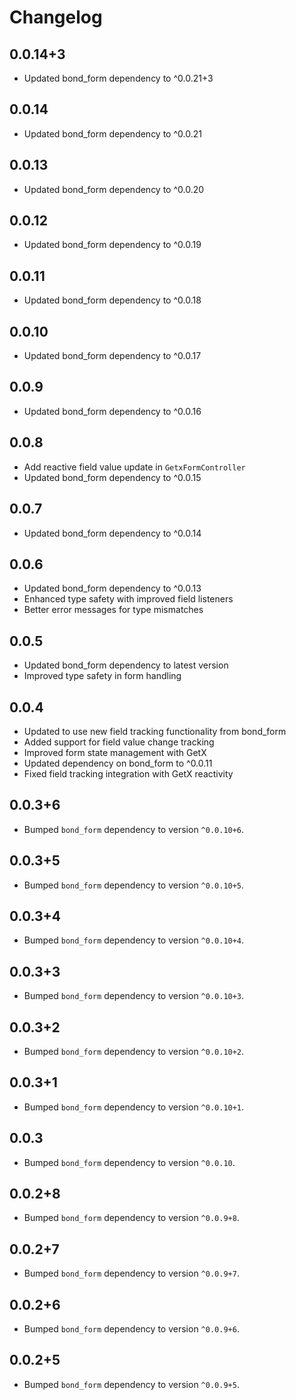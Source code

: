 # Changelog

## 0.0.14+3
* Updated bond_form dependency to ^0.0.21+3

## 0.0.14
* Updated bond_form dependency to ^0.0.21

## 0.0.13
* Updated bond_form dependency to ^0.0.20

## 0.0.12
* Updated bond_form dependency to ^0.0.19

## 0.0.11
* Updated bond_form dependency to ^0.0.18

## 0.0.10
* Updated bond_form dependency to ^0.0.17

## 0.0.9
* Updated bond_form dependency to ^0.0.16

## 0.0.8
* Add reactive field value update in `GetxFormController`
* Updated bond_form dependency to ^0.0.15

## 0.0.7
* Updated bond_form dependency to ^0.0.14

## 0.0.6

* Updated bond_form dependency to ^0.0.13
* Enhanced type safety with improved field listeners
* Better error messages for type mismatches

## 0.0.5

* Updated bond_form dependency to latest version
* Improved type safety in form handling

## 0.0.4
* Updated to use new field tracking functionality from bond_form
* Added support for field value change tracking
* Improved form state management with GetX
* Updated dependency on bond_form to ^0.0.11
* Fixed field tracking integration with GetX reactivity

## 0.0.3+6
- Bumped `bond_form` dependency to version `^0.0.10+6`.

## 0.0.3+5
- Bumped `bond_form` dependency to version `^0.0.10+5`.

## 0.0.3+4
- Bumped `bond_form` dependency to version `^0.0.10+4`.

## 0.0.3+3
- Bumped `bond_form` dependency to version `^0.0.10+3`.

## 0.0.3+2
- Bumped `bond_form` dependency to version `^0.0.10+2`.

## 0.0.3+1
- Bumped `bond_form` dependency to version `^0.0.10+1`.

## 0.0.3
- Bumped `bond_form` dependency to version `^0.0.10`.

## 0.0.2+8
- Bumped `bond_form` dependency to version `^0.0.9+8`.

## 0.0.2+7
- Bumped `bond_form` dependency to version `^0.0.9+7`.

## 0.0.2+6
- Bumped `bond_form` dependency to version `^0.0.9+6`.

## 0.0.2+5
- Bumped `bond_form` dependency to version `^0.0.9+5`.

